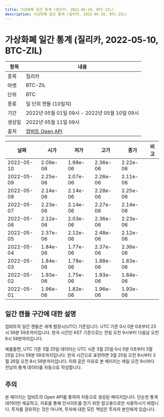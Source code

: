 ```yaml
---
title: 가상화폐 일간 통계 (질리카, 2022-05-10, BTC-ZIL)
description: 가상화폐 일간 통계 (질리카, 2022-05-10, BTC-ZIL)
---
```



가상화폐 일간 통계 (질리카, 2022-05-10, BTC-ZIL)
===

|항목|내용|
|--|--|
|종목|질리카|
|마켓|BTC-ZIL|
|단위|BTC|
|종류|일 단위 캔들 (10일치)|
|기간|2022년 05월 01일 09시 - 2022년 05월 10일 09시|
|생성일|2022년 05월 11일 09시|
|출처|[업비트 Open API](https://docs.upbit.com)|


|날짜|시가|저가|고가|종가|비고|
|--|--|--|--|--|--|
|2022-05-10|2.09e-06|1.98e-06|2.36e-06|2.22e-06|    |
|2022-05-09|2.25e-06|2.07e-06|2.26e-06|2.11e-06|    |
|2022-05-08|2.14e-06|2.14e-06|2.28e-06|2.25e-06|    |
|2022-05-07|2.23e-06|2.14e-06|2.27e-06|2.14e-06|    |
|2022-05-06|2.12e-06|2.03e-06|2.36e-06|2.23e-06|    |
|2022-05-05|2.37e-06|2.12e-06|2.48e-06|2.12e-06|    |
|2022-05-04|1.84e-06|1.77e-06|2.37e-06|2.36e-06|    |
|2022-05-03|1.84e-06|1.78e-06|1.88e-06|1.83e-06|    |
|2022-05-02|1.93e-06|1.75e-06|1.93e-06|1.84e-06|    |
|2022-05-01|1.96e-06|1.82e-06|1.96e-06|1.93e-06|    |


일간 캔들 구간에 대한 설명
---


업비트의 일간 캔들은 세계 협정시(UTC) 기준입니다. 
UTC 기준 0시 0분 0초부터 23시 59분 59초까지입니다. 
한국 시간인 KST 기준으로는 전일 오전 9시부터 다음날 오전 8시 59분까지입니다. 


예를들면, UTC 기준 3월 25일 데이터는 UTC 시준 3월 25일 0시 0분 0초부터 3월 25일 23시 59분 59초까지입니다. 
한국 시간으로 표현하면 3월 25일 오전 9시부터 3월 26일 오전 8시 59분까지입니다. 
이와 같은 이유로 본 페이지는 매일 오전 9시마다 전날의 통계 데이터를 자동으로 작성합니다. 


주의
---


본 페이지는 업비트의 Open API를 통하여 자동으로 생성된 페이지입니다. 
단순한 통계 데이터만 제공하고, 자료를 통해 인사이트를 얻기 위한 참고용으로만 사용하시기 바랍니다. 
투자를 권유하는 것은 아니며, 투자에 대한 모든 책임은 투자자 본인에게 있습니다. 

